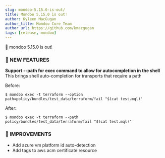 ```yaml
---
slug: mondoo-5.15.0-is-out/
title: Mondoo 5.15.0 is out!
author: Kyleen MacGugan
author_title: Mondoo Core Team
author_url: https://github.com/kmacgugan
tags: [release, mondoo]
---
```


🥳 mondoo 5.15.0 is out!

### 🎉 NEW FEATURES

**Support --path for exec command to allow for autocompletion in the shell**
This brings shell auto-completion for transports that require a path

Before:

```
$ mondoo exec -t terraform --option path=policy/bundles/test_data/terraform/fail "$(cat test.mql)"
```

After:

```
$ mondoo exec -t terraform --path policy/bundles/test_data/terraform/fail "$(cat test.mql)"
```

### 🧹 IMPROVEMENTS

- Add azure vm platform id auto-detection
- Add tags to aws acm certificate resource
